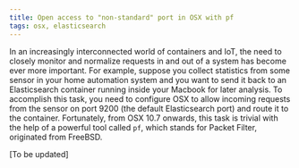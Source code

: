 ```yaml
---
title: Open access to "non-standard" port in OSX with pf
tags: osx, elasticsearch
---
```


In an increasingly interconnected world of containers and IoT, the need to closely monitor and normalize requests in and out of a system
has become ever more important. For example, suppose you collect statistics from some sensor in your home automation system and you want to send it back to
an Elasticsearch container running inside your Macbook for later analysis. To accomplish this task, you need to configure OSX to
allow incoming requests from the sensor on port 9200 (the default Elasticsearch port) and route it to the container. Fortunately, from OSX 10.7 onwards,
this task is trivial with the help of a powerful tool called `pf`, which stands for Packet Filter, originated from FreeBSD.

[To be updated]
